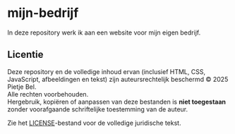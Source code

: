 # mijn-bedrijf

In deze repository werk ik aan een website voor mijn eigen bedrijf.

## Licentie

Deze repository en de volledige inhoud ervan (inclusief HTML, CSS, JavaScript, afbeeldingen en tekst) zijn auteursrechtelijk beschermd © 2025 Pietje Bel.  
Alle rechten voorbehouden.  
Hergebruik, kopiëren of aanpassen van deze bestanden is **niet toegestaan** zonder voorafgaande schriftelijke toestemming van de auteur.

Zie het [LICENSE](./LICENSE)-bestand voor de volledige juridische tekst.
